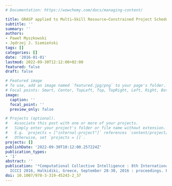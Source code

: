 ```yaml
---
# Documentation: https://wowchemy.com/docs/managing-content/

title: GRASP applied to Multi–Skill Resource–Constrained Project Scheduling Problem
subtitle: ''
summary: ''
authors:
- Paweł Myszkowski
- Jędrzej J. Siemieński
tags: []
categories: []
date: '2016-01-01'
lastmod: 2022-09-30T12:12:00+02:00
featured: false
draft: false

# Featured image
# To use, add an image named `featured.jpg/png` to your page's folder.
# Focal points: Smart, Center, TopLeft, Top, TopRight, Left, Right, BottomLeft, Bottom, BottomRight.
image:
  caption: ''
  focal_point: ''
  preview_only: false

# Projects (optional).
#   Associate this post with one or more of your projects.
#   Simply enter your project's folder or file name without extension.
#   E.g. `projects = ["internal-project"]` references `content/project/deep-learning/index.md`.
#   Otherwise, set `projects = []`.
projects: []
publishDate: '2022-09-30T10:12:00.257224Z'
publication_types:
- '1'
abstract: ''
publication: '*Computational Collective Intelligence : 8th International Conference,
  ICCCI 2016, Halkidiki, Greece, September 28-30, 2016 : proceedings. Pt. 1*'
doi: 10.1007/978-3-319-45243-2_37
---
```


